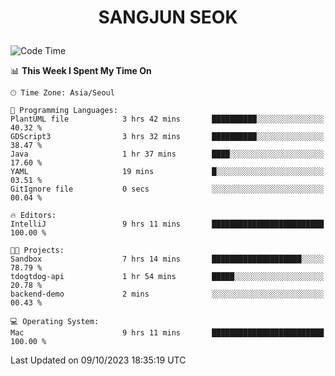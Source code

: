 <h1>
 <p align="center">
   SANGJUN SEOK
 </p>
</h1>

<!--START_SECTION:waka-->
![Code Time](http://img.shields.io/badge/Code%20Time-2%2C866%20hrs%2033%20mins-blue)

📊 **This Week I Spent My Time On** 

```text
🕑︎ Time Zone: Asia/Seoul

💬 Programming Languages: 
PlantUML file            3 hrs 42 mins       ██████████░░░░░░░░░░░░░░░   40.32 % 
GDScript3                3 hrs 32 mins       ██████████░░░░░░░░░░░░░░░   38.47 % 
Java                     1 hr 37 mins        ████░░░░░░░░░░░░░░░░░░░░░   17.60 % 
YAML                     19 mins             █░░░░░░░░░░░░░░░░░░░░░░░░   03.51 % 
GitIgnore file           0 secs              ░░░░░░░░░░░░░░░░░░░░░░░░░   00.04 % 

🔥 Editors: 
IntelliJ                 9 hrs 11 mins       █████████████████████████   100.00 % 

🐱‍💻 Projects: 
Sandbox                  7 hrs 14 mins       ████████████████████░░░░░   78.79 % 
tdogtdog-api             1 hr 54 mins        █████░░░░░░░░░░░░░░░░░░░░   20.78 % 
backend-demo             2 mins              ░░░░░░░░░░░░░░░░░░░░░░░░░   00.43 % 

💻 Operating System: 
Mac                      9 hrs 11 mins       █████████████████████████   100.00 % 
```


 Last Updated on 09/10/2023 18:35:19 UTC
<!--END_SECTION:waka-->
